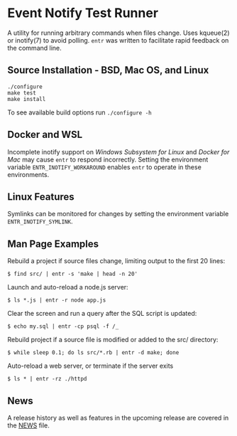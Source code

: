 Event Notify Test Runner
========================

A utility for running arbitrary commands when files change. Uses kqueue(2) or
inotify(7) to avoid polling.  `entr` was written to facilitate rapid feedback
on the command line.

Source Installation - BSD, Mac OS, and Linux
--------------------------------------------

    ./configure
    make test
    make install

To see available build options run `./configure -h`

Docker and WSL
--------------

Incomplete inotify support on _Windows Subsystem for Linux_ and _Docker for Mac_
may cause `entr` to respond incorrectly. Setting the environment variable
`ENTR_INOTIFY_WORKAROUND` enables `entr` to operate in these environments.

Linux Features
--------------

Symlinks can be monitored for changes by setting the environment variable
`ENTR_INOTIFY_SYMLINK`.

Man Page Examples
-----------------

Rebuild a project if source files change, limiting output to the first 20 lines:

    $ find src/ | entr -s 'make | head -n 20'

Launch and auto-reload a node.js server:

    $ ls *.js | entr -r node app.js

Clear the screen and run a query after the SQL script is updated:

    $ echo my.sql | entr -cp psql -f /_

Rebuild project if a source file is modified or added to the src/ directory:

    $ while sleep 0.1; do ls src/*.rb | entr -d make; done

Auto-reload a web server, or terminate if the server exits

    $ ls * | entr -rz ./httpd

News
----

A release history as well as features in the upcoming release are covered in the
[NEWS](NEWS) file.
